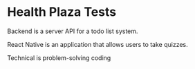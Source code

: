 # Health Plaza Tests

Backend is a server API for a todo list system.

React Native is an application that allows users to take quizzes.

Technical is problem-solving coding
